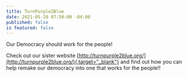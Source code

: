 ```yaml
---
title: TurnPurple2Blue
date: 2021-05-20 07:50:00 -04:00
published: false
is featured: false
---
```


Our Democracy should work for the people!

Check out our sister website [http://turnpurple2blue.org/](http://turnpurple2blue.org/){:target="_blank"} and find out how you can help remake our democracy into one that works for the people!!